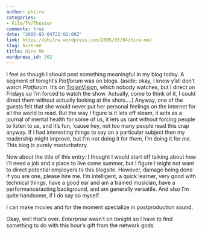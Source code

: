 ```yaml
---
author: philrw
categories:
- Film/TV/Theater
comments: true
date: "2005-03-04T22:02:00Z"
link: https://philrw.wordpress.com/2005/03/04/hire-me/
slug: hire-me
title: Hire Me
wordpress_id: 362
---
```


I feel as though I should post something meaningful in my blog today. A segment of tonight’s _Platforum_ was on blogs. (aside: okay, I know y’all don’t watch _Platforum_. It’s on [TrojanVision](http://trojanvision.com/), which nobody watches, but I direct on Fridays so I’m forced to watch the show. Actually, come to think of it, I could direct them without actually looking at the shots....) Anyway, one of the guests felt that she would never put her personal feelings on the internet for all the world to read. But the way I figure is it lets off steam, it acts as a journal of mental health for some of us, it lets us rant without forcing people to listen to us, and it’s fun, ‘cause hey, not too many people read this crap anyway. If I had interesting things to say on a particular subject then my readership might improve, but I’m not doing it for _them_, I’m doing it for _me_. This blog is purely masturbatory.

Now about the title of this entry: I thought I would start off talking about how I’ll need a job and a place to live come summer, but I figure I might not want to direct potential employers to this blogsite. However, damage being done if you are one, please hire me. I’m intelligent, a quick learner, very good with technical things, have a good ear and am a trained musician, have a performance/acting background, and am generally versatile. And also I’m quite handsome, if I do say so myself.

I can make movies and for the moment specialize in postproduction sound.

Okay, well that’s over. _Enterprise_ wasn’t on tonight so I have to find something to do with this hour’s gift from the network gods.
